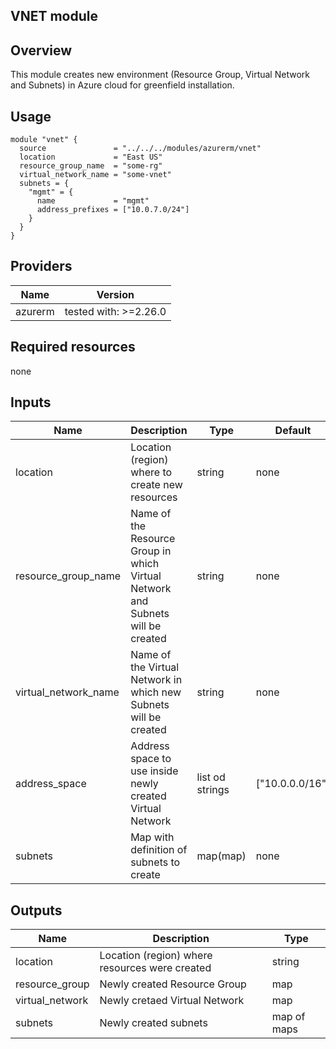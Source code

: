 ## VNET module

## Overview
This module creates new environment (Resource Group, Virtual Network and Subnets) in Azure cloud for greenfield installation.

## Usage
```
module "vnet" {
  source               = "../../../modules/azurerm/vnet"
  location             = "East US"
  resource_group_name  = "some-rg"
  virtual_network_name = "some-vnet"
  subnets = {
    "mgmt" = {
      name             = "mgmt"
      address_prefixes = ["10.0.7.0/24"]
    }
  }
}
```

## Providers
| Name | Version |
|------|---------|
| azurerm | tested with: >=2.26.0 |

## Required resources
none

## Inputs
| Name | Description | Type | Default | Required |
|------|-------------|------|---------|----------|
| location | Location (region) where to create new resources | string | none | yes |
| resource_group_name | Name of the Resource Group in which Virtual Network and Subnets will be created | string | none | yes |
| virtual_network_name | Name of the Virtual Network in which new Subnets will be created | string | none | yes |
| address_space | Address space to use inside newly created Virtual Network | list od strings | ["10.0.0.0/16"] | no |
| subnets | Map with definition of subnets to create | map(map) | none | yes |

## Outputs
| Name | Description | Type |
|------|-------------|------|
| location | Location (region) where resources were created | string |
| resource_group | Newly created Resource Group | map |
| virtual_network | Newly cretaed Virtual Network | map |
| subnets | Newly created subnets | map of maps |
